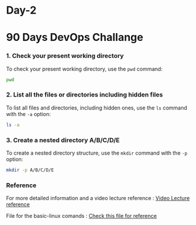 # Day-2
# 90 Days DevOps Challange

### 1. Check your present working directory

To check your present working directory, use the `pwd` command:
```bash
pwd
```

### 2. List all the files or directories including hidden files

To list all files and directories, including hidden ones, use the `ls` command with the `-a` option:
```bash
ls -a
```

### 3. Create a nested directory A/B/C/D/E

To create a nested directory structure, use the `mkdir` command with the `-p` option:
```bash
mkdir -p A/B/C/D/E
```

### Reference

For more detailed information and a video lecture reference :
[Video Lecture reference](https://www.youtube.com/watch?v=39oyFIStuaI)

File for the basic-linux comands :
[Check this file for reference](basic-linux-command.md)
```
